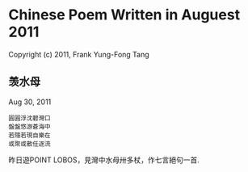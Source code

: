 # Chinese Poem Written in Auguest 2011
Copyright (c) 2011, Frank Yung-Fong Tang

## 羡水母
Aug 30, 2011

```
圓圓浮沈碧灣口
盤盤悠游蒼海中
若隱若現自樂在
或聚或散任逐流
```
昨日遊POINT LOBOS，見灣中水母卅多杖，作七言絕句一首. 
